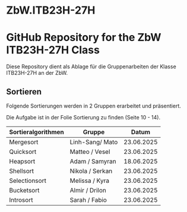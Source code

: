 # ZbW.ITB23H-27H

# GitHub Repository for the ZbW ITB23H-27H Class

Diese Repository dient als Ablage für die Gruppenarbeiten der Klasse ITB23H-27H an der ZbW.

## Sortieren

Folgende Sortierungen werden in 2 Gruppen erarbeitet und präsentiert.


Die Aufgabe ist in der Folie Sortierung zu finden (Seite 10 - 14).

| Sortieralgorithmen  | Gruppe          | Datum      |
|---------------------|-----------------|------------|
| Mergesort           | Linh-Sang/ Mato | 23.06.2025 |
| Quicksort           | Matteo / Vesel  | 23.06.2025 |
| Heapsort            | Adam / Samyran  | 18.06.2025 |
| Shellsort           | Nikola / Serkan | 23.06.2025 |
| Selectionsort       | Melissa / Kyra  | 23.06.2025 |
| Bucketsort          | Almir / Drilon  | 23.06.2025 |
| Introsort           | Sarah / Fabio   | 23.06.2025 |